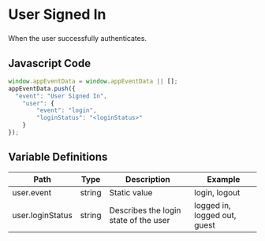 # User Signed In

### 
When the user successfully authenticates.

## Javascript Code
```js
window.appEventData = window.appEventData || [];
appEventData.push({
  "event": "User Signed In",
    "user": {
        "event": "login",
        "loginStatus": "<loginStatus>"
    }
});
```

## Variable Definitions

|Path|Type|Description|Example|
| --- | --- | --- | --- |
|user.event|string|Static value|login, logout|
|user.loginStatus|string|Describes the login state of the user|logged in, logged out, guest|




